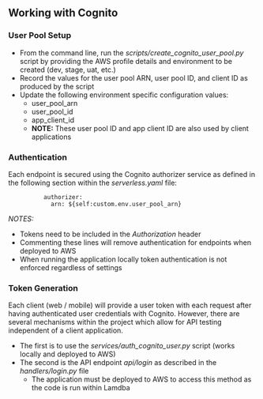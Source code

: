 ## Working with Cognito ##

### User Pool Setup ###

* From the command line, run the _scripts/create_cognito_user_pool.py_ script by providing the AWS profile details and
environment to be created (dev, stage, uat, etc.)
* Record the values for the user pool ARN, user pool ID, and client ID as produced by the script
* Update the following environment specific configuration values:
    * user_pool_arn
    * user_pool_id
    * app_client_id
    * **NOTE:** These user pool ID and app client ID are also used by client applications

### Authentication ###

Each endpoint is secured using the Cognito authorizer service as defined in the following section within
the _serverless.yaml_ file:
```
          authorizer:
            arn: ${self:custom.env.user_pool_arn}
```

*NOTES:*

* Tokens need to be included in the _Authorization_ header
* Commenting these lines will remove authentication for endpoints when deployed to AWS
* When running the application locally token authentication is not enforced regardless of settings

### Token Generation ###

Each client (web / mobile) will provide a user token with each request after having authenticated
user credentials with Cognito.  However, there are several mechanisms within the project which allow for API
testing independent of a client application.

* The first is to use the _services/auth_cognito_user.py_ script (works locally and deployed to AWS)
* The second is the API endpoint _api/login_ as described in the _handlers/login.py_ file
    * The application must be deployed to AWS to access this method as the code is run within Lamdba



